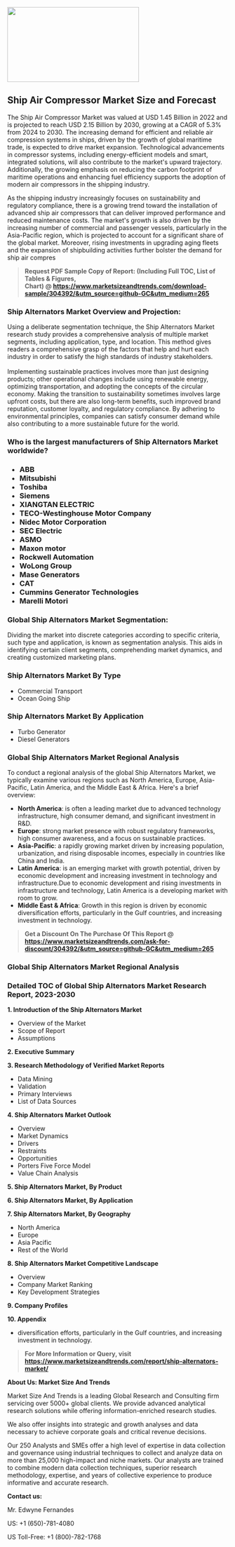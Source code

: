 <p><img class="alignnone size-medium wp-image-20088" src="https://ffe5etoiles.com/wp-content/uploads/2024/12/MST1-300x171.png" alt="" width="300" height="171" /></p><h2>Ship Air Compressor Market Size and Forecast</h2><p>The Ship Air Compressor Market was valued at USD 1.45 Billion in 2022 and is projected to reach USD 2.15 Billion by 2030, growing at a CAGR of 5.3% from 2024 to 2030. The increasing demand for efficient and reliable air compression systems in ships, driven by the growth of global maritime trade, is expected to drive market expansion. Technological advancements in compressor systems, including energy-efficient models and smart, integrated solutions, will also contribute to the market's upward trajectory. Additionally, the growing emphasis on reducing the carbon footprint of maritime operations and enhancing fuel efficiency supports the adoption of modern air compressors in the shipping industry.</p><p>As the shipping industry increasingly focuses on sustainability and regulatory compliance, there is a growing trend toward the installation of advanced ship air compressors that can deliver improved performance and reduced maintenance costs. The market's growth is also driven by the increasing number of commercial and passenger vessels, particularly in the Asia-Pacific region, which is projected to account for a significant share of the global market. Moreover, rising investments in upgrading aging fleets and the expansion of shipbuilding activities further bolster the demand for ship air compres</p><blockquote id="" class=""><strong>Request PDF Sample Copy of Report: (Including Full TOC, List of Tables &amp; Figures, Chart)&nbsp;@&nbsp;<strong><a href="https://www.marketsizeandtrends.com/download-sample/304392/&utm_source=github-GC&utm_medium=265" target="_blank">https://www.marketsizeandtrends.com/download-sample/304392/&utm_source=github-GC&utm_medium=265</a></strong></strong></blockquote><h3 id="" class="">Ship Alternators Market&nbsp;Overview and Projection:</h3><p id="" class="">Using a deliberate segmentation technique, the Ship Alternators Market research study provides a comprehensive analysis of multiple market segments, including application, type, and location. This method gives readers a comprehensive grasp of the factors that help and hurt each industry in order to satisfy the high standards of industry stakeholders. <br /> <br />Implementing sustainable practices involves more than just designing products; other operational changes include using renewable energy, optimizing transportation, and adopting the concepts of the circular economy. Making the transition to sustainability sometimes involves large upfront costs, but there are also long-term benefits, such improved brand reputation, customer loyalty, and regulatory compliance. By adhering to environmental principles, companies can satisfy consumer demand while also contributing to a more sustainable future for the world.</p><h3 id="" class="">Who is the largest manufacturers of&nbsp;Ship Alternators Market worldwide?</h3><h3 class=""><p><ul><li>ABB </li><li> Mitsubishi </li><li> Toshiba </li><li> Siemens </li><li> XIANGTAN ELECTRIC </li><li> TECO-Westinghouse Motor Company </li><li> Nidec Motor Corporation </li><li> SEC Electric </li><li> ASMO </li><li> Maxon motor </li><li> Rockwell Automation </li><li> WoLong Group </li><li> Mase Generators </li><li> CAT </li><li> Cummins Generator Technologies </li><li> Marelli Motori</li></ul></p></h3><h3 id="" class="">Global&nbsp;Ship Alternators Market Segmentation:</h3><p id="" class="">Dividing the market into discrete categories according to specific criteria, such type and application, is known as segmentation analysis. This aids in identifying certain client segments, comprehending market dynamics, and creating customized marketing plans.</p><h3 id="" class="">Ship Alternators Market&nbsp;By Type</h3><p><p><ul><li>Commercial Transport</li><li> Ocean Going Ship</p></li></ul></p></p><h3 id="" class="">Ship Alternators Market&nbsp;By Application</h3><p class=""><p><ul><li>Turbo Generator</li><li> Diesel Generators</li></ul></p></p><h3 id="" class="">Global Ship Alternators Market Regional Analysis</h3><p id="" class="">To conduct a regional analysis of the global Ship Alternators Market, we typically examine various regions such as North America, Europe, Asia-Pacific, Latin America, and the Middle East &amp; Africa. Here's a brief overview:</p><ul><li><strong>North America</strong>: is often a leading market due to advanced technology infrastructure, high consumer demand, and significant investment in R&amp;D.</li><li><strong>Europe</strong>: strong market presence with robust regulatory frameworks, high consumer awareness, and a focus on sustainable practices.</li><li><strong>Asia-Pacific</strong>: a rapidly growing market driven by increasing population, urbanization, and rising disposable incomes, especially in countries like China and India.</li><li><strong>Latin America</strong>: is an emerging market with growth potential, driven by economic development and increasing investment in technology and infrastructure.Due to economic development and rising investments in infrastructure and technology, Latin America is a developing market with room to grow.</li><li><strong>Middle East &amp; Africa</strong>: Growth in this region is driven by economic diversification efforts, particularly in the Gulf countries, and increasing investment in technology.</li></ul><blockquote id="" class=""><strong>Get a Discount On The Purchase Of This Report @ <strong><a href="https://www.marketsizeandtrends.com/ask-for-discount/304392/&utm_source=github-GC&utm_medium=265" target="_blank">https://www.marketsizeandtrends.com/ask-for-discount/304392/&utm_source=github-GC&utm_medium=265</a></strong></strong></blockquote><h3 id="" class="">Global Ship Alternators Market Regional Analysis</h3><h3 id="" class="">Detailed TOC of Global Ship Alternators Market Research Report, 2023-2030</h3><p id="" class=""><strong>1. Introduction of the Ship Alternators Market</strong></p><ul><li>Overview of the Market</li><li>Scope of Report</li><li>Assumptions</li></ul><p id="" class=""><strong>2. Executive Summary</strong></p><p id="" class=""><strong>3. Research Methodology of Verified Market Reports</strong></p><ul><li>Data Mining</li><li>Validation</li><li>Primary Interviews</li><li>List of Data Sources</li></ul><p id="" class=""><strong>4. Ship Alternators Market Outlook</strong></p><ul><li>Overview</li><li>Market Dynamics</li><li>Drivers</li><li>Restraints</li><li>Opportunities</li><li>Porters Five Force Model</li><li>Value Chain Analysis</li></ul><p id="" class=""><strong>5. Ship Alternators Market, By Product</strong></p><p id="" class=""><strong>6. Ship Alternators Market, By Application</strong></p><p id="" class=""><strong>7. Ship Alternators Market, By Geography</strong></p><ul><li>North America</li><li>Europe</li><li>Asia Pacific</li><li>Rest of the World</li></ul><p id="" class=""><strong>8. Ship Alternators Market Competitive Landscape</strong></p><ul><li>Overview</li><li>Company Market Ranking</li><li>Key Development Strategies</li></ul><p id="" class=""><strong>9. Company Profiles</strong></p><p id="" class=""><strong>10. Appendix</strong></p><ul><li>diversification efforts, particularly in the Gulf countries, and increasing investment in technology.</li></ul><blockquote id="" class=""><strong>For More Information or Query, visit <strong><strong><a href="https://www.marketsizeandtrends.com/report/ship-alternators-market/" target="_blank">https://www.marketsizeandtrends.com/report/ship-alternators-market/</a></strong></strong></strong></blockquote><p id="" class=""><strong>About Us: Market Size And Trends</strong></p><p id="" class="">Market Size And Trends is a leading Global Research and Consulting firm servicing over 5000+ global clients. We provide advanced analytical research solutions while offering information-enriched research studies.</p><p id="" class="">We also offer insights into strategic and growth analyses and data necessary to achieve corporate goals and critical revenue decisions.</p><p id="" class="">Our 250 Analysts and SMEs offer a high level of expertise in data collection and governance using industrial techniques to collect and analyze data on more than 25,000 high-impact and niche markets. Our analysts are trained to combine modern data collection techniques, superior research methodology, expertise, and years of collective experience to produce informative and accurate research.</p><p id="" class=""><strong>Contact us:</strong></p><p id="" class="">Mr. Edwyne Fernandes</p><p id="" class="">US: +1 (650)-781-4080</p><p id="" class="">US Toll-Free: +1 (800)-782-1768</p>
